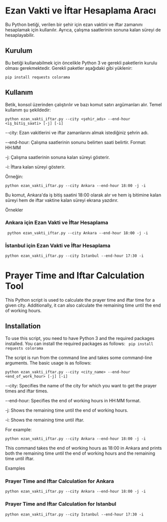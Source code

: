 # Ezan Vakti ve İftar Hesaplama Aracı
Bu Python betiği, verilen bir şehir için ezan vaktini ve iftar zamanını hesaplamak için kullanılır. Ayrıca, çalışma saatlerinin sonuna kalan süreyi de hesaplayabilir.

## Kurulum
Bu betiği kullanabilmek için öncelikle Python 3 ve gerekli paketlerin kurulu olması gerekmektedir. Gerekli paketler aşağıdaki gibi yüklenir:

``
pip install requests colorama
``
## Kullanım
Betik, konsol üzerinden çalıştırılır ve bazı komut satırı argümanları alır. Temel kullanım şu şekildedir:

`python ezan_vakti_iftar.py --city <şehir_adı> --end-hour <iş_bitiş_saati> [-j] [-i]`


--city: Ezan vakitlerini ve iftar zamanlarını almak istediğiniz şehrin adı.

--end-hour: Çalışma saatlerinin sonunu belirten saati belirtir. Format: HH:MM

-j: Çalışma saatlerinin sonuna kalan süreyi gösterir.

-i: İftara kalan süreyi gösterir.

Örneğin:

`
python ezan_vakti_iftar.py --city Ankara --end-hour 18:00 -j -i
`

Bu komut, Ankara'da iş bitiş saatini 18:00 olarak alır ve hem iş bitimine kalan süreyi hem de iftar vaktine kalan süreyi ekrana yazdırır.

Örnekler
### Ankara için Ezan Vakti ve İftar Hesaplama
`
python ezan_vakti_iftar.py --city Ankara --end-hour 18:00 -j -i`

### İstanbul için Ezan Vakti ve İftar Hesaplama

`python ezan_vakti_iftar.py --city Istanbul --end-hour 17:30 -i`





# Prayer Time and Iftar Calculation Tool
This Python script is used to calculate the prayer time and iftar time for a given city. Additionally, it can also calculate the remaining time until the end of working hours.

## Installation
To use this script, you need to have Python 3 and the required packages installed. You can install the required packages as follows:
`
pip install requests colorama`

The script is run from the command line and takes some command-line arguments. The basic usage is as follows:

`python ezan_vakti_iftar.py --city <city_name> --end-hour <end_of_work_hour> [-j] [-i] `

--city: Specifies the name of the city for which you want to get the prayer times and iftar times.

--end-hour: Specifies the end of working hours in HH:MM format.

-j: Shows the remaining time until the end of working hours.

-i: Shows the remaining time until iftar.

For example:



`python ezan_vakti_iftar.py --city Ankara --end-hour 18:00 -j -i `

This command takes the end of working hours as 18:00 in Ankara and prints both the remaining time until the end of working hours and the remaining time until iftar.

Examples
### Prayer Time and Iftar Calculation for Ankara

`python ezan_vakti_iftar.py --city Ankara --end-hour 18:00 -j -i `
### Prayer Time and Iftar Calculation for Istanbul


`python ezan_vakti_iftar.py --city Istanbul --end-hour 17:30 -i `


